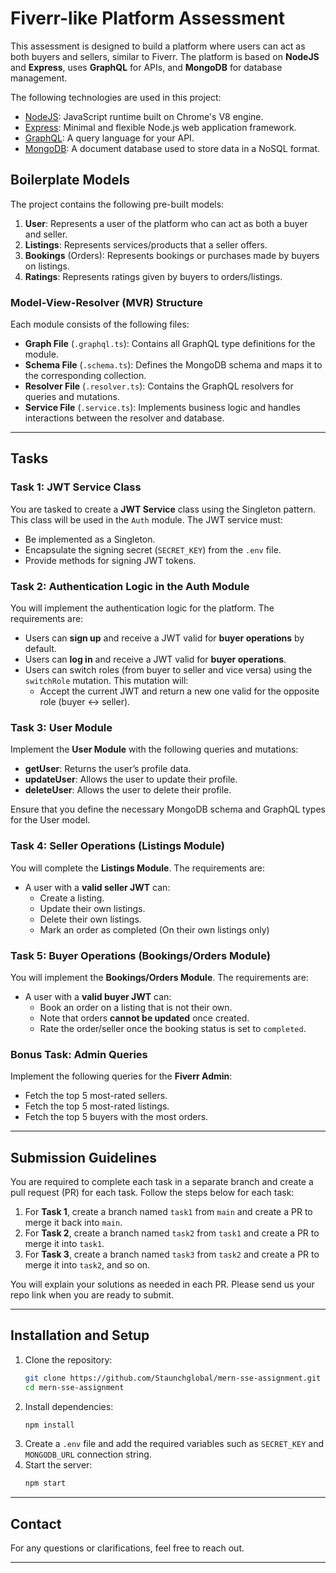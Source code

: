 
# Fiverr-like Platform Assessment

This assessment is designed to build a platform where users can act as both buyers and sellers, similar to Fiverr. The platform is based on **NodeJS** and **Express**, uses **GraphQL** for APIs, and **MongoDB** for database management.

The following technologies are used in this project:
- [NodeJS](https://nodejs.org/en/): JavaScript runtime built on Chrome's V8 engine.
- [Express](https://expressjs.com/): Minimal and flexible Node.js web application framework.
- [GraphQL](https://graphql.org/graphql-js/): A query language for your API.
- [MongoDB](https://mongoosejs.com/): A document database used to store data in a NoSQL format.

## Boilerplate Models
The project contains the following pre-built models:
1. **User**: Represents a user of the platform who can act as both a buyer and seller.
2. **Listings**: Represents services/products that a seller offers.
3. **Bookings** (Orders): Represents bookings or purchases made by buyers on listings.
4. **Ratings**: Represents ratings given by buyers to orders/listings.

### Model-View-Resolver (MVR) Structure
Each module consists of the following files:
- **Graph File** (`.graphql.ts`): Contains all GraphQL type definitions for the module.
- **Schema File** (`.schema.ts`): Defines the MongoDB schema and maps it to the corresponding collection.
- **Resolver File** (`.resolver.ts`): Contains the GraphQL resolvers for queries and mutations.
- **Service File** (`.service.ts`): Implements business logic and handles interactions between the resolver and database.

---

## Tasks

### Task 1: JWT Service Class
You are tasked to create a **JWT Service** class using the Singleton pattern. This class will be used in the `Auth` module. The JWT service must:
- Be implemented as a Singleton.
- Encapsulate the signing secret (`SECRET_KEY`) from the `.env` file.
- Provide methods for signing JWT tokens.

### Task 2: Authentication Logic in the Auth Module
You will implement the authentication logic for the platform. The requirements are:
- Users can **sign up** and receive a JWT valid for **buyer operations** by default.
- Users can **log in** and receive a JWT valid for **buyer operations**.
- Users can switch roles (from buyer to seller and vice versa) using the `switchRole` mutation. This mutation will:
  - Accept the current JWT and return a new one valid for the opposite role (buyer ↔ seller).

### Task 3: User Module
Implement the **User Module** with the following queries and mutations:
- **getUser**: Returns the user’s profile data.
- **updateUser**: Allows the user to update their profile.
- **deleteUser**: Allows the user to delete their profile.

Ensure that you define the necessary MongoDB schema and GraphQL types for the User model.

### Task 4: Seller Operations (Listings Module)
You will complete the **Listings Module**. The requirements are:
- A user with a **valid seller JWT** can:
  - Create a listing.
  - Update their own listings.
  - Delete their own listings.
  - Mark an order as completed (On their own listings only)

### Task 5: Buyer Operations (Bookings/Orders Module)
You will implement the **Bookings/Orders Module**. The requirements are:
- A user with a **valid buyer JWT** can:
  - Book an order on a listing that is not their own.
  - Note that orders **cannot be updated** once created.
  - Rate the order/seller once the booking status is set to `completed`.

### Bonus Task: Admin Queries
Implement the following queries for the **Fiverr Admin**:
- Fetch the top 5 most-rated sellers.
- Fetch the top 5 most-rated listings.
- Fetch the top 5 buyers with the most orders.

---

## Submission Guidelines
You are required to complete each task in a separate branch and create a pull request (PR) for each task. Follow the steps below for each task:
1. For **Task 1**, create a branch named `task1` from `main` and create a PR to merge it back into `main`.
2. For **Task 2**, create a branch named `task2` from `task1` and create a PR to merge it into `task1`.
3. For **Task 3**, create a branch named `task3` from `task2` and create a PR to merge it into `task2`, and so on.

You will explain your solutions as needed in each PR.
Please send us your repo link when you are ready to submit.

---

## Installation and Setup
1. Clone the repository:
   ```bash
   git clone https://github.com/Staunchglobal/mern-sse-assignment.git
   cd mern-sse-assignment
   ```
2. Install dependencies:
   ```bash
   npm install
   ```
3. Create a `.env` file and add the required variables such as `SECRET_KEY` and `MONGODB_URL` connection string.
4. Start the server:
   ```bash
   npm start
   ```

---

## Contact
For any questions or clarifications, feel free to reach out.

---
